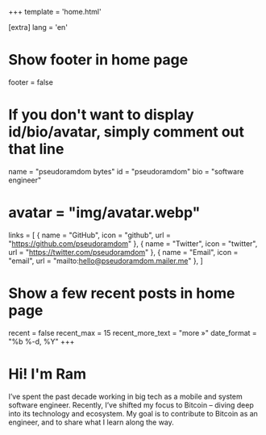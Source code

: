 +++
template = 'home.html'

[extra]
lang = 'en'

# Show footer in home page
footer = false

# If you don't want to display id/bio/avatar, simply comment out that line
name = "pseudoramdom bytes"
id = "pseudoramdom"
bio = "software engineer"
# avatar = "img/avatar.webp"

links = [
    { name = "GitHub", icon = "github", url = "https://github.com/pseudoramdom" },
    { name = "Twitter", icon = "twitter", url = "https://twitter.com/pseudoramdom" },
    { name = "Email", icon = "email", url = "mailto:hello@pseudoramdom.mailer.me" },
]

# Show a few recent posts in home page
recent = false
recent_max = 15
recent_more_text = "more »"
date_format = "%b %-d, %Y"
+++

# Hi! I'm Ram

I’ve spent the past decade working in big tech as a mobile and system software engineer. Recently, I’ve shifted my focus to Bitcoin – diving deep into its technology and ecosystem. My goal is to contribute to Bitcoin as an engineer, and to share what I learn along the way.